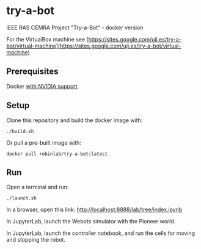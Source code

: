 # try-a-bot
IEEE RAS CEMRA Project "Try-a-Bot" - docker version

For the VirtualBox machine see [https://sites.google.com/uji.es/try-a-bot/virtual-machine](https://sites.google.com/uji.es/try-a-bot/virtual-machine)

## Prerequisites
Docker [with NVIDIA support](https://github.com/NVIDIA/nvidia-docker).

## Setup
Clone this repository and build the docker image with:
````
./build.sh
````
Or pull a pre-built image with:
````
docker pull robinlab/try-a-bot:latest
````

## Run
Open a terminal and run:
````
./launch.sh
````

In a browser, open this link: [http://localhost:8888/lab/tree/index.ipynb](http://localhost:8888/lab/tree/index.ipynb)

In JupyterLab, launch the Webots simulator with the Pioneer world.

In JupyterLab, launch the controller notebook, and run the cells for moving and stopping the robot.
